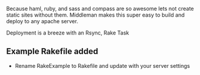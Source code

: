 Because haml, ruby, and sass and compass are so awesome lets not create static sites without them. Middleman makes this super easy to build and deploy to any apache server. 

Deployment is a breeze with an Rsync, Rake Task

## Example Rakefile added
- Rename RakeExample to Rakefile and update with your server settings